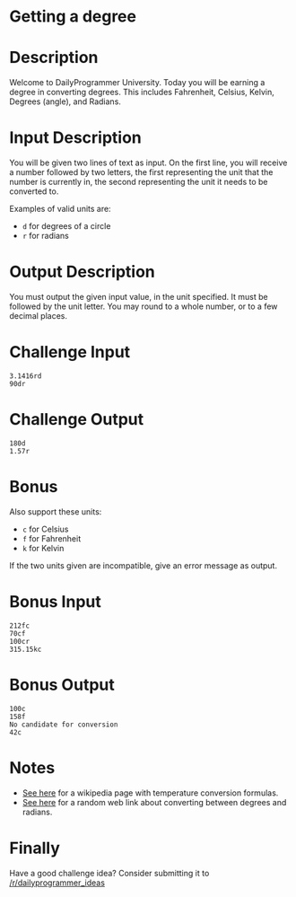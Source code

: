 # Getting a degree
<div class="md"><h1>Description</h1>
<p>Welcome to DailyProgrammer University. Today you will be earning a degree
in converting degrees. This includes Fahrenheit, Celsius, Kelvin,
Degrees (angle), and Radians.</p>
<h1>Input Description</h1>
<p>You will be given two lines of text as input. On the first line, you will
receive a number followed by two letters, the first representing the unit
that the number is currently in, the second representing the unit it needs
to be converted to.</p>
<p>Examples of valid units are:</p>
<ul>
<li><code>d</code> for degrees of a circle</li>
<li><code>r</code> for radians</li>
</ul>
<h1>Output Description</h1>
<p>You must output the given input value, in the unit specified. It must be
followed by the unit letter. You may round to a whole number, or to a few
decimal places.</p>
<h1>Challenge Input</h1>
<pre><code>3.1416rd
90dr
</code></pre>
<h1>Challenge Output</h1>
<pre><code>180d
1.57r
</code></pre>
<h1>Bonus</h1>
<p>Also support these units:</p>
<ul>
<li><code>c</code> for Celsius</li>
<li><code>f</code> for Fahrenheit</li>
<li><code>k</code> for Kelvin</li>
</ul>
<p>If the two units given are incompatible, give an error message as output.</p>
<h1>Bonus Input</h1>
<pre><code>212fc
70cf
100cr
315.15kc
</code></pre>
<h1>Bonus Output</h1>
<pre><code>100c
158f
No candidate for conversion
42c
</code></pre>
<h1>Notes</h1>
<ul>
<li><a href="https://en.wikipedia.org/wiki/Conversion_of_units_of_temperature">See here</a>
for a wikipedia page with temperature conversion formulas.</li>
<li><a href="http://www.teacherschoice.com.au/maths_library/angles/angles.htm">See here</a>
for a random web link about converting between degrees and radians.</li>
</ul>
<h1>Finally</h1>
<p>Have a good challenge idea?
Consider submitting it to <a href="/r/dailyprogrammer_ideas">/r/dailyprogrammer_ideas</a></p>
</div>
